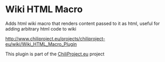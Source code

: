# Wiki HTML Macro

Adds html wiki macro that renders content passed to it as html, useful for adding arbitrary html code to wiki

http://www.chiliproject.eu/projects/chiliproject-eu/wiki/Wiki_HTML_Macro_Plugin

This plugin is part of the [ChiliProject.eu](http://www.chiliproject.eu) project
